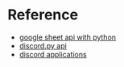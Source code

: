 # Reference
- [google sheet api with python](https://www.youtube.com/watch?v=4ssigWmExak)
- [discord.py api](https://discordpy.readthedocs.io/en/stable/api.html)
- [discord applications](https://discord.com/developers/applications)
